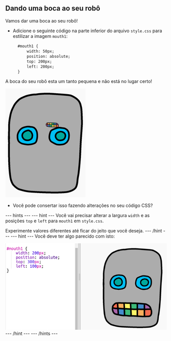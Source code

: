 ## Dando uma boca ao seu robô

Vamos dar uma boca ao seu robô!

- Adicione o seguinte código na parte inferior do arquivo `style.css` para estilizar a imagem `mouth1`:
    
        #mouth1 {
            width: 50px;
            position: absolute;
            top: 200px;
            left: 200px;
        }
        

A boca do seu robô esta um tanto pequena e não está no lugar certo!

![screenshot](images/robot-mouth.png)

- Você pode consertar isso fazendo alterações no seu código CSS?

--- hints --- --- hint --- Você vai precisar alterar a largura `width` e as posições `top` e `left` para `mouth1` em `style.css`.

Experimente valores diferentes até ficar do jeito que você deseja. --- /hint --- --- hint --- Você deve ter algo parecido com isto:

![screenshot](images/robot-mouth-code.png) --- /hint --- --- /hints ---
